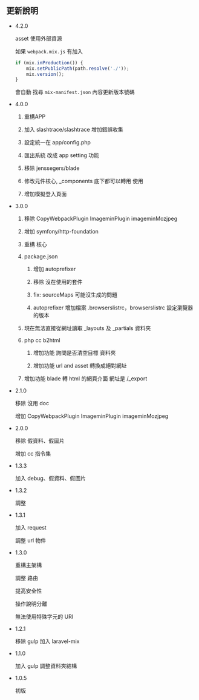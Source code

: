 ## 更新說明 ##

* 4.2.0

    asset 使用外部資源
    
    如果 `webpack.mix.js` 有加入
    
    ```javascript
    if (mix.inProduction()) {
        mix.setPublicPath(path.resolve('./'));
        mix.version();
    }
    ```
    
    會自動 找尋 `mix-manifest.json` 內容更新版本號碼

* 4.0.0
    
    1. 重構APP
    
    2. 加入 slashtrace/slashtrace 增加錯誤收集
    
    3. 設定統一在 app/config.php
    
    4. 匯出系統 改成 app setting 功能
    
    5. 移除 jenssegers/blade
    
    6. 修改元件核心, _components 底下都可以轉用 <x-xxx>使用
    
    7. 增加模擬登入頁面

* 3.0.0
    
    1. 移除 CopyWebpackPlugin ImageminPlugin imageminMozjpeg
    
    2. 增加 symfony/http-foundation
    
    3. 重構 核心
    
    4. package.json
        
        1. 增加 autoprefixer
        
        2. 移除 沒在使用的套件
        
        3. fix: sourceMaps 可能沒生成的問題
        
        4. autoprefixer 增加檔案 .browserslistrc，browserslistrc 設定瀏覽器的版本
        
    5. 現在無法直接從網址讀取 _layouts  及 _partials 資料夾
    
    6. php cc b2html
    
        1. 增加功能 詢問是否清空目標 資料夾
        
        2. 增加功能 url and asset 轉換成絕對網址
        
    7. 增加功能 blade 轉 html 的網頁介面 網址是 /_export

* 2.1.0

    移除 沒用 doc
    
    增加 CopyWebpackPlugin ImageminPlugin imageminMozjpeg

* 2.0.0

    移除 假資料、假圖片
    
    增加 cc 指令集

* 1.3.3

    加入 debug、假資料、假圖片

* 1.3.2

    調整

* 1.3.1

    加入 request
    
    調整 url 物件

* 1.3.0

    重構主架構
   
    調整 路由
    
    提高安全性
    
    操作說明分離
    
    無法使用特殊字元的 URI

* 1.2.1

    移除 gulp 加入 laravel-mix

* 1.1.0

    加入 gulp 調整資料夾結構

* 1.0.5

    初版